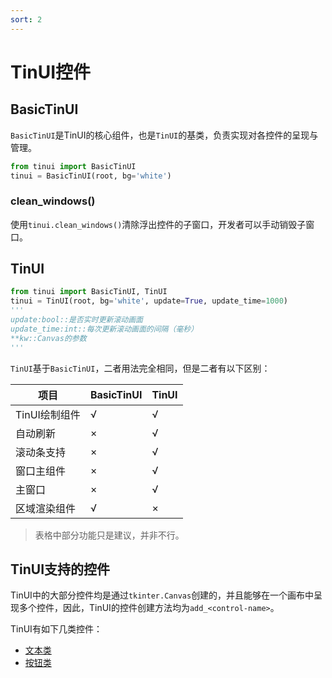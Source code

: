 ```yaml
---
sort: 2
---
```

# TinUI控件

## BasicTinUI

`BasicTinUI`是TinUI的核心组件，也是`TinUI`的基类，负责实现对各控件的呈现与管理。

```python
from tinui import BasicTinUI
tinui = BasicTinUI(root, bg='white')
```

### clean_windows()

使用`tinui.clean_windows()`清除浮出控件的子窗口，开发者可以手动销毁子窗口。

## TinUI
```python
from tinui import BasicTinUI, TinUI
tinui = TinUI(root, bg='white', update=True, update_time=1000)
'''
update:bool::是否实时更新滚动画面
update_time:int::每次更新滚动画面的间隔（毫秒）
**kw::Canvas的参数
'''
```

`TinUI`基于`BasicTinUI`，二者用法完全相同，但是二者有以下区别：

| 项目          | BasicTinUI | TinUI |
| ------------- | ---------- | ----- |
| TinUI绘制组件 | √          | √     |
| 自动刷新      | ×          | √     |
| 滚动条支持    | ×          | √     |
| 窗口主组件    | ×          | √     |
| 主窗口        | ×          | √     |
| 区域渲染组件  | √          | ×     |

> 表格中部分功能只是建议，并非不行。

## TinUI支持的控件

TinUI中的大部分控件均是通过`tkinter.Canvas`创建的，并且能够在一个画布中呈现多个控件，因此，TinUI的控件创建方法均为`add_<control-name>`。

TinUI有如下几类控件：

- [文本类](./text)
- [按钮类](./button)
